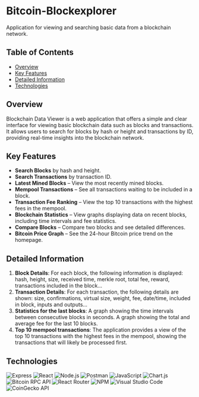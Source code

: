 # Bitcoin-Blockexplorer

Application for viewing and searching basic data from a blockchain network.

## **Table of Contents**
- [Overview](#overview)
- [Key Features](#key-features)
- [Detailed Information](#detailed-information)
- [Technologies](#technologies)

## **Overview**
Blockchain Data Viewer is a web application that offers a simple and clear interface for viewing basic blockchain data such as blocks and transactions. It allows users to search for blocks by hash or height and transactions by ID, providing real-time insights into the blockchain network.

## **Key Features**
- <strong>Search Blocks</strong> by hash and height.
- <strong>Search Transactions</strong> by transaction ID.
- <strong>Latest Mined Blocks</strong> – View the most recently mined blocks.
- <strong>Mempool Transactions</strong> – See all transactions waiting to be included in a block.
- <strong>Transaction Fee Ranking</strong> – View the top 10 transactions with the highest fees in the mempool.
- <strong>Blockchain Statistics</strong> – View graphs displaying data on recent blocks, including time intervals and fee statistics.
- <strong>Compare Blocks</strong> – Compare two blocks and see detailed differences.
- <strong>Bitcoin Price Graph</strong> – See the 24-hour Bitcoin price trend on the homepage.

## **Detailed Information**
1. <strong>Block Details</strong>:
For each block, the following information is displayed: hash, height, size, received time, merkle root, total fee, reward, transactions included in the block...
2. <strong>Transaction Details</strong>:
For each transaction, the following details are shown: size, confirmations, virtual size, weight, fee, date/time, included in block, inputs and outputs... 
3. <strong>Statistics for the last blocks</strong>:
A graph showing the time intervals between consecutive blocks in seconds.
A graph showing the total and average fee for the last 10 blocks.
4. <strong>Top 10 mempool transactions</strong>:
The application provides a view of the top 10 transactions with the highest fees in the mempool, showing the transactions that will likely be processed first.

## **Technologies**
![Express](https://img.shields.io/badge/Express-000000?style=for-the-badge&logo=express&logoColor=white)  ![React](https://img.shields.io/badge/React-61DAFB?style=for-the-badge&logo=react&logoColor=black)  ![Node.js](https://img.shields.io/badge/Node.js-339933?style=for-the-badge&logo=node.js&logoColor=white)  ![Postman](https://img.shields.io/badge/Postman-FF6C37?style=for-the-badge&logo=postman&logoColor=white)  ![JavaScript](https://img.shields.io/badge/JavaScript-F7DF1E?style=for-the-badge&logo=javascript&logoColor=black)  ![Chart.js](https://img.shields.io/badge/Chart.js-F5B300?style=for-the-badge&logo=chartdotjs&logoColor=white)  ![Bitcoin RPC API](https://img.shields.io/badge/Bitcoin%20RPC%20API-FF9900?style=for-the-badge&logo=bitcoin&logoColor=white)   ![React Router](https://img.shields.io/badge/React%20Router-CA4245?style=for-the-badge&logo=react-router&logoColor=white)  ![NPM](https://img.shields.io/badge/NPM-CB3837?style=for-the-badge&logo=npm&logoColor=white)  ![Visual Studio Code](https://img.shields.io/badge/Visual%20Studio%20Code-007ACC?style=for-the-badge&logo=visualstudiocode&logoColor=white) ![CoinGecko API](https://img.shields.io/badge/CoinGecko%20API-1C8B56?style=for-the-badge&logo=coingecko&logoColor=white)
